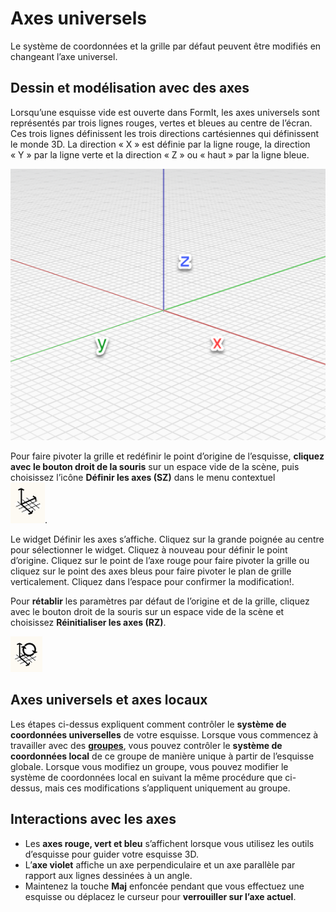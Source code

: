 # Axes universels

Le système de coordonnées et la grille par défaut peuvent être modifiés en changeant l’axe universel.

## Dessin et modélisation avec des axes

Lorsqu’une esquisse vide est ouverte dans FormIt, les axes universels sont représentés par trois lignes rouges, vertes et bleues au centre de l’écran. Ces trois lignes définissent les trois directions cartésiennes qui définissent le monde 3D. La direction « X » est définie par la ligne rouge, la direction « Y » par la ligne verte et la direction « Z » ou « haut » par la ligne bleue.

![](../.gitbook/assets/axis.png)

Pour faire pivoter la grille et redéfinir le point d’origine de l’esquisse, **cliquez avec le bouton droit de la souris** sur un espace vide de la scène, puis choisissez l’icône **Définir les axes (SZ)** dans le menu contextuel\
![](<../.gitbook/assets/guid-d035d02f-480d-44a2-ae80-4b4fbf3a6117-low (1).png>).

Le widget Définir les axes s’affiche. Cliquez sur la grande poignée au centre pour sélectionner le widget. Cliquez à nouveau pour définir le point d’origine. Cliquez sur le point de l’axe rouge pour faire pivoter la grille ou cliquez sur le point des axes bleus pour faire pivoter le plan de grille verticalement. Cliquez dans l’espace pour confirmer la modification\![](../.gitbook/assets/2021-01-14\_12-30-10.gif).

Pour **rétablir** les paramètres par défaut de l’origine et de la grille, cliquez avec le bouton droit de la souris sur un espace vide de la scène et choisissez **Réinitialiser les axes (RZ)**.

![](../.gitbook/assets/guid-eb26f44b-70b2-404a-8a7c-57d094d888c3-low.png)

## Axes universels et axes locaux

Les étapes ci-dessus expliquent comment contrôler le **système de coordonnées universelles** de votre esquisse. Lorsque vous commencez à travailler avec des [**groupes**](groups.md), vous pouvez contrôler le **système de coordonnées local** de ce groupe de manière unique à partir de l’esquisse globale. Lorsque vous modifiez un groupe, vous pouvez modifier le système de coordonnées local en suivant la même procédure que ci-dessus, mais ces modifications s’appliquent uniquement au groupe.

## Interactions avec les axes

* Les **axes rouge, vert et bleu** s’affichent lorsque vous utilisez les outils d’esquisse pour guider votre esquisse 3D.
* L’**axe violet** affiche un axe perpendiculaire et un axe parallèle par rapport aux lignes dessinées à un angle.
* Maintenez la touche **Maj** enfoncée pendant que vous effectuez une esquisse ou déplacez le curseur pour **verrouiller sur l’axe actuel**.
